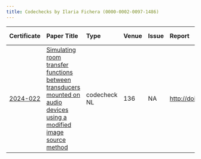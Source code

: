 ```yaml
---
title: Codechecks by Ilaria Fichera (0000-0002-0097-1486)
---
```



|Certificate |Paper Title                                                                                                            |Type         |Venue |Issue |Report                                 |Check date |
|:-------|:---------------------------------------------|:------------------|:------------------|:---|:--------------------------|:------------------|
|[2024-022](https://codecheck.org.uk/register/certs/2024-022/)|[Simulating room transfer functions between transducers mounted on audio devices using a modified image source method  ](https://doi.org/10.1121/10.0023935)|codecheck NL |136   |NA    |http://doi.org/10.5281/zenodo.14273316 |2024-12-05 |
